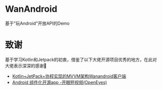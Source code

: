 # WanAndroid
基于"玩Android"开放API的Demo

# 致谢
基于学习Kotlin和Jetpack的初衷，借鉴了以下大佬开源项目优秀的地方，在此对大佬表示深深的感谢🙏

* [Kotlin+JetPack+协程实现的MVVM架构Wanandroid客户端](https://github.com/xiaoyanger0825/wanandroid)
* [Android 组件化开源app -开眼短视频(OpenEyes)](https://github.com/darryrzhong/Android-MvvmComponent-App)

